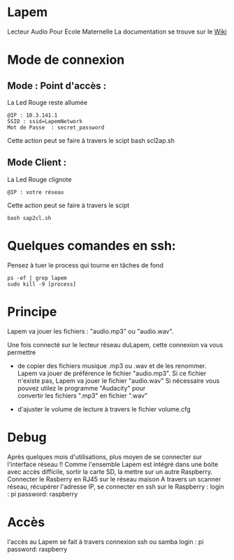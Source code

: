 # Lapem
Lecteur Audio Pour Ecole Maternelle
La documentation se trouve sur le [Wiki](https://github.com/ckl67/lapem/wiki)

# Mode de connexion
   
## Mode : Point d'accès : 

La Led Rouge reste allumée

    @IP : 10.3.141.1
    SSID : ssid=LapemNetwork
    Mot de Passe  : secret_password

Cette action peut se faire à travers le scipt
    bash scl2ap.sh

## Mode Client : 

La Led Rouge clignote

    @IP : votre réseau

Cette action peut se faire à travers le scipt

    bash sap2cl.sh
    
# Quelques comandes en ssh:

Pensez à tuer le process qui tourne en tâches de fond

    ps -ef | grep lapem 
    sudo kill -9 [process]
    
# Principe

Lapem va jouer les fichiers : "audio.mp3" ou "audio.wav".

Une fois connecté sur le lecteur réseau duLapem, cette connexion va vous permettre 
*  de copier des fichiers musique .mp3 ou .wav et de les renommer.
      Lapem va jouer de préférence le fichier "audio.mp3".
      Si ce fichier n'existe pas, Lapem va jouer le fichier "audio.wav"
      Si nécessaire vous pouvez utilez le programme "Audacity" pour  
      convertir les fichiers ".mp3" en  fichier ".wav"

*  d'ajuster le volume de lecture à travers le fichier volume.cfg

# Debug
 Après quelques mois d'utilisations, plus moyen de se connecter sur l'interface réseau !!
 Comme l'ensemble Lapem est intégré dans une boite avec accès difficile, sortir la carte SD, la mettre sur un autre Raspberry.
 Connecter le Rasberry en RJ45 sur le réseau maison
 A travers un scanner réseau, récupérer l'adresse IP, se connecter en ssh sur le Raspberry : 
   login : pi
   password: raspberry




# Accès
l'accès au Lapem se fait à travers connexion ssh ou samba
    login : pi
    password: raspberry

